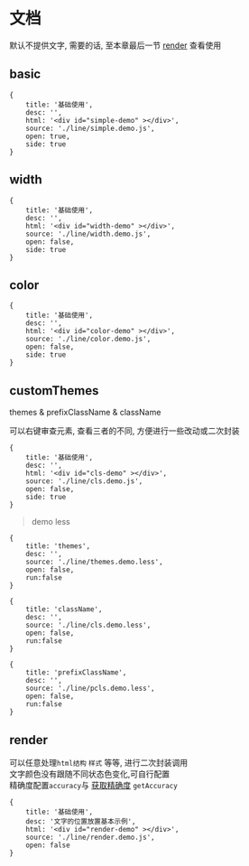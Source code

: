 # 文档

默认不提供文字, 需要的话, 至本章最后一节 [render](#render) 查看使用

## basic

````code
{
    title: '基础使用',
    desc: '',
    html: '<div id="simple-demo" ></div>',
    source: './line/simple.demo.js',
    open: true,
    side: true
}
````

## width

````code
{
    title: '基础使用',
    desc: '',
    html: '<div id="width-demo" ></div>',
    source: './line/width.demo.js',
    open: false,
    side: true
}
````


## color

````code
{
    title: '基础使用',
    desc: '',
    html: '<div id="color-demo" ></div>',
    source: './line/color.demo.js',
    open: false,
    side: true
}
````

## customThemes

themes & prefixClassName & className

可以右键审查元素, 查看三者的不同, 方便进行一些改动或二次封装


````code
{
    title: '基础使用',
    desc: '',
    html: '<div id="cls-demo" ></div>',
    source: './line/cls.demo.js',
    open: false,
    side: true
}
````

> demo less

````code
{
    title: 'themes',
    desc: '',
    source: './line/themes.demo.less',
    open: false,
    run:false
}
````

````code
{
    title: 'className',
    desc: '',
    source: './line/cls.demo.less',
    open: false,
    run:false
}
````

````code
{
    title: 'prefixClassName',
    desc: '',
    source: './line/pcls.demo.less',
    open: false,
    run:false
}
````


## render

可以任意处理`html结构` `样式` 等等, 进行二次封装调用        
文字颜色没有跟随不同状态色变化,可自行配置           
精确度配置`accuracy`与 [获取精确度](./ITOOL.md#getAccuracy) `getAccuracy`


````code
{
    title: '基础使用',
    desc: '文字的位置放置基本示例',
    html: '<div id="render-demo" ></div>',
    source: './line/render.demo.js',
    open: false
}
````


